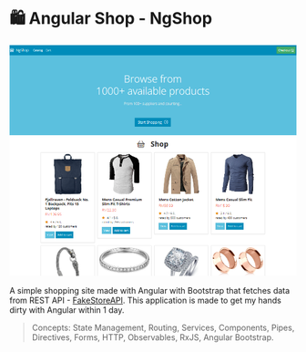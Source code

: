 # 🛍️ Angular Shop - NgShop

![Angular Shop](/src/assets/ngshop.png)

A simple shopping site made with Angular with Bootstrap that fetches data from REST API - [FakeStoreAPI](https://fakestoreapi.com/). This application is made to get my hands dirty with Angular within 1 day.

> Concepts: State Management, Routing, Services, Components, Pipes, Directives, Forms, HTTP, Observables, RxJS, Angular Bootstrap.
